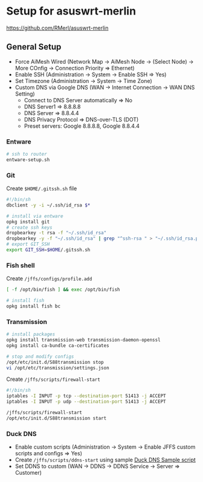 # Setup for asuswrt-merlin
https://github.com/RMerl/asuswrt-merlin

## General Setup
* Force AiMesh Wired (Network Map -> AiMesh Node -> (Select Node) -> More COnfig -> Connection Priority => Ethernet)
* Enable SSH (Administration -> System -> Enable SSH => Yes)
* Set Timezone (Administration -> System -> Time Zone)
* Custom DNS via Google DNS (WAN -> Internet Connection -> WAN DNS Setting)
  * Connect to DNS Server automatically => No
  * DNS Server1 => 8.8.8.8
  * DNS Server => 8.8.4.4
  * DNS Privacy Protocol => DNS-over-TLS (DOT)
  * Preset servers: Google 8.8.8.8, Google 8.8.4.4

### Entware
```bash
# ssh to router
entware-setup.sh
```

### Git
Create `$HOME/.gitssh.sh` file
```bash
#!/bin/sh
dbclient -y -i ~/.ssh/id_rsa $*
```

```bash
# install via entware
opkg install git
# create ssh keys
dropbearkey -t rsa -f "~/.ssh/id_rsa"
dropbearkey -y -f "~/.ssh/id_rsa" | grep "^ssh-rsa " > "~/.ssh/id_rsa.pub"
# export GIT_SSH
export GIT_SSH=$HOME/.gitssh.sh
```

### Fish shell
Create `/jffs/configs/profile.add`
```bash
[ -f /opt/bin/fish ] && exec /opt/bin/fish
```

```bash
# install fish
opkg install fish bc
```

### Transmission
```bash
# install packages
opkg install transmission-web transmission-daemon-openssl
opkg install ca-bundle ca-certificates

# stop and modify configs
/opt/etc/init.d/S88transmission stop
vi /opt/etc/transmission/settings.json
```

Create `/jffs/scripts/firewall-start`
```bash
#!/bin/sh
iptables -I INPUT -p tcp --destination-port 51413 -j ACCEPT
iptables -I INPUT -p udp --destination-port 51413 -j ACCEPT
```

```bash
/jffs/scripts/firewall-start
/opt/etc/init.d/S88transmission start
```

### Duck DNS
* Enable custom scripts (Administration -> System -> Enable JFFS custom scripts and configs	=> Yes)
* Create `/jffs/scripts/ddns-start` using sample [Duck DNS Sample script](https://github.com/RMerl/asuswrt-merlin/wiki/DDNS-Sample-Scripts#duck-dns)
* Set DDNS to custom (WAN -> DDNS -> DDNS Service -> Server => Customer)
